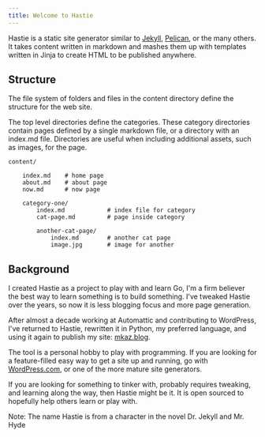 ```yaml
---
title: Welcome to Hastie
---
```


Hastie is a static site generator similar to [Jekyll](https://github.com/mojombo/jekyll), [Pelican](https://getpelican.com/), or the many others. It takes content written in markdown and mashes them up with templates written in Jinja to create HTML to be published anywhere.

## Structure

The file system of folders and files in the content directory define the structure for the web site.

The top level directories define the categories. These category directories contain pages defined by a single markdown file, or a directory with an index.md file. Directories are useful when including additional assets, such as images, for the page.

```
content/

	index.md	# home page
	about.md	# about page
	now.md		# now page

	category-one/
		index.md			# index file for category
		cat-page.md			# page inside category

		another-cat-page/
			index.md		# another cat page
			image.jpg		# image for another
```

## Background

I created Hastie as a project to play with and learn Go, I'm a firm believer the best way to learn something is to build something. I've tweaked Hastie over the years, so now it is less blogging focus and more page generation.

After almost a decade working at Automattic and contributing to WordPress, I've returned to Hastie, rewritten it in Python, my preferred language, and using it again to publish my site: [mkaz.blog](https://mkaz.blog/).

The tool is a personal hobby to play with programming. If you are looking for a feature-filled easy way to get a site up and running, go with [WordPress.com](https://wordpress.com/), or one of the more mature site generators.

If you are looking for something to tinker with, probably requires tweaking,  and learning along the way, then Hastie might be it. It is open sourced to hopefully help others learn or play with.

Note: The name Hastie is from a character in the novel Dr. Jekyll and Mr. Hyde
